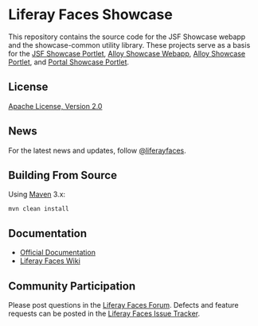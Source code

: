 # Liferay Faces Showcase

This repository contains the source code for the JSF Showcase webapp and the showcase-common utility library. These projects serve as a basis for the [JSF Showcase Portlet](https://github.com/liferay/liferay-faces-bridge-impl/tree/master/demos/jsf-showcase-portlet), [Alloy Showcase Webapp](https://github.com/liferay/liferay-faces-alloy/tree/master/demos/alloy-showcase-webapp), [Alloy Showcase Portlet](https://github.com/liferay/liferay-faces-bridge-impl/tree/master/demos/alloy-showcase-portlet), and [Portal Showcase Portlet](https://github.com/liferay/liferay-faces-portal/tree/master/demos/portal-showcase-portlet).

## License

[Apache License, Version 2.0](http://www.apache.org/licenses/LICENSE-2.0)

## News

For the latest news and updates, follow [@liferayfaces](https://twitter.com/liferayfaces).

## Building From Source

Using [Maven](https://maven.apache.org/) 3.x:

	mvn clean install

## Documentation

* [Official Documentation](http://www.liferay.com/community/liferay-projects/liferay-faces/documentation)
* [Liferay Faces Wiki](http://www.liferay.com/community/wiki/-/wiki/Main/Liferay+Faces)

## Community Participation

Please post questions in the [Liferay Faces Forum](http://www.liferay.com/community/forums/-/message_boards/category/13289027).
Defects and feature requests can be posted in the [Liferay Faces Issue Tracker](http://issues.liferay.com/browse/FACES).